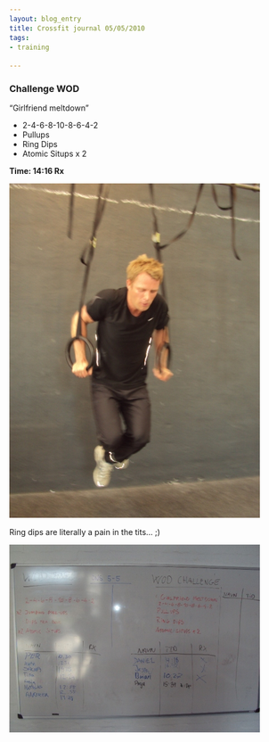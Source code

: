 ```yaml
---
layout: blog_entry
title: Crossfit journal 05/05/2010
tags:
- training

---
```


### Challenge WOD

“Girlfriend meltdown”

* 2-4-6-8-10-8-6-4-2
* Pullups
* Ring Dips
* Atomic Situps x 2

**Time: 14:16 Rx**

<img class="illustration" src="/assets/images/blog-images/050510-1.jpg" alt="Ring dips" />

Ring dips are literally a pain in the tits… ;)

<img class="illustration" src="/assets/images/blog-images/050510-2.jpg" alt="Ring dips" />
